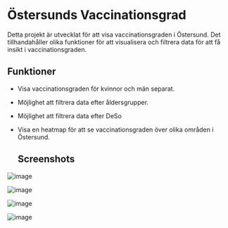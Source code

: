 # Östersunds Vaccinationsgrad

Detta projekt är utvecklat för att visa vaccinationsgraden i Östersund. Det tillhandahåller olika funktioner för att visualisera och filtrera data för att få insikt i vaccinationsgraden.

## Funktioner

- Visa vaccinationsgraden för kvinnor och män separat.
- Möjlighet att filtrera data efter åldersgrupper.
- Möjlighet att filtrera data efter DeSo
- Visa en heatmap för att se vaccinationsgraden över olika områden i Östersund.

  ## Screenshots
![image](https://github.com/systemvetenskap/dsu24-grupp3/assets/116811908/668a7168-6f53-4217-b76a-a09442ff8458)


![image](https://github.com/moma97/InteractiveWebsiteCovidVaccine/assets/117289081/dca29959-0e80-46bb-8ba9-800d524d213a)


![image](https://github.com/moma97/InteractiveWebsiteCovidVaccine/assets/117289081/352266c1-dc99-45de-a7d4-7be447837232)

![image](https://github.com/moma97/InteractiveWebsiteCovidVaccine/assets/117289081/622aa97a-c947-4231-aa6a-8d60958e2467)


